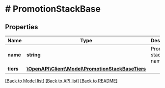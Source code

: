 # # PromotionStackBase

## Properties

Name | Type | Description | Notes
------------ | ------------- | ------------- | -------------
**name** | **string** | Promotion stack name. |
**tiers** | [**\OpenAPI\Client\Model\PromotionStackBaseTiers**](PromotionStackBaseTiers.md) |  |

[[Back to Model list]](../../README.md#models) [[Back to API list]](../../README.md#endpoints) [[Back to README]](../../README.md)
